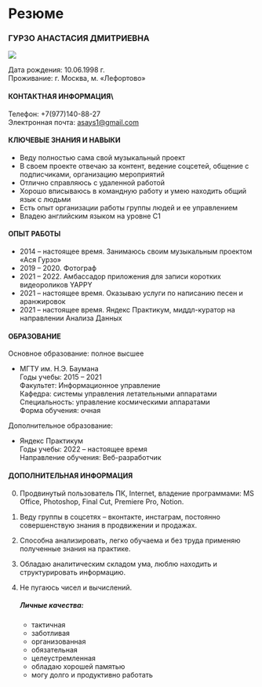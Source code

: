 # Резюме
### ГУРЗО АНАСТАСИЯ ДМИТРИЕВНА

![](//i.yapx.ru/OZwje.png)

Дата рождения: 10.06.1998 г.\
Проживание: г. Москва, м. «Лефортово»

#### КОНТАКТНАЯ ИНФОРМАЦИЯ\
Телефон: +7(977)140-88-27\
Электронная почта: asays1@gmail.com

 #### КЛЮЧЕВЫЕ ЗНАНИЯ И НАВЫКИ

* Веду полностью сама свой музыкальный проект
* В своем проекте отвечаю за контент, ведение соцсетей, общение с подписчиками, организацию мероприятий
* Отлично справляюсь с удаленной работой
* Хорошо вписываюсь в командную работу и умею находить общий язык с людьми
* Есть опыт организации работы группы людей и ее управлением
* Владею английским языком на уровне C1

#### ОПЫТ РАБОТЫ

* 2014 – настоящее время. Занимаюсь своим музыкальным проектом «Ася Гурзо»
* 2019 – 2020. Фотограф
* 2021 – 2022. Амбассадор приложения для записи коротких видеороликов YAPPY
* 2021 – настоящее время. Оказываю услуги по написанию песен и аранжировок
* 2021 – настоящее время. Яндекс Практикум, миддл-куратор на направлении Анализа Данных

#### ОБРАЗОВАНИЕ

Основное образование: полное высшее
* МГТУ им. Н.Э. Баумана\
Годы учебы: 2015 – 2021\
Факультет: Информационное управление\
Кафедра: системы управления летательными аппаратами\
Специальность: управление космическими аппаратами\
Форма обучения: очная

Дополнительное образование:
* Яндекс Практикум\
Годы учебы: 2022 – настоящее время\
Направление обучения: Веб-разработчик

#### ДОПОЛНИТЕЛЬНАЯ ИНФОРМАЦИЯ

0. Продвинутый пользователь ПК, Internet, владение программами: MS Office, Photoshop, Final Cut, Premiere Pro, Notion. 
1. Веду группы в соцсетях – вконтакте, инстаграм, постоянно совершенствую знания в продвижении и продажах.
2. Способна анализировать, легко обучаема и без труда применяю полученные знания на практике. 
3. Обладаю аналитическим складом ума, люблю находить и структурировать информацию. 
4. Не пугаюсь чисел и вычислений. 

	##### Личные качества: 
    * тактичная
    * заботливая
    * организованная
    * обязательная
    * целеустремленная
    * обладаю хорошей памятью
    * могу долго и продуктивно работать

   

